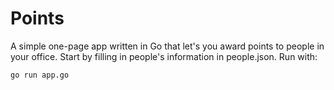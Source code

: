 # Points

A simple one-page app written in Go that let's you award points to people in your office. Start by filling in people's information in people.json. Run with:

```bash
go run app.go
```
